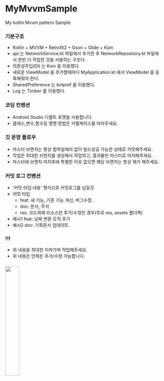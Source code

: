 # MyMvvmSample
My kotlin Mvvm pattern Sample 

### 기본구조 ###

* Kotiln + MVVM + Retrofit2 + Gson + Glide + Koin
* api 는 NetworkService.kt 파일에서 추가한 후 NetworkRepository.kt 파일에서 한번 더 작업한 것을 사용하는 구조다.
* 의존성주입(DI) 는 Koin 을 이용했다.
* 새로운 ViewModel 을 추가할때마다 MyApplication.kt 에서 ViewModel 을 등록해줘야 한다.
* SharedPreference 는 kotpref 를 이용했다.
* Log 는 Timber 를 이용했다.

### 코딩 컨벤션 ###

* Android Studio 디폴트 포맷을 사용합니다.
* 클래스,변수,함수등 명명 방법은 카멜케이스를 따라주세요.

### 깃 운영 플로우 ###

* 마스터 브랜치는 항상 컴파일에러 없이 빌드성공 가능한 상태로 커밋해주세요.
* 작업은 최대한 브랜치를 생성해서 작업하고, 결과물만 마스터로 머지해주세요.
* 마스터에 브랜치 머지후에 특별한 이유 없으면 해당 브랜치는 항상 제거 해주세요.

### 커밋 로그 컨벤션 ###

* '커밋 타입:내용' 형식으로 커밋로그를 남길것
* 커밋 타입
	- feat: 새 기능, 기존 기능 개선, 버그수정.
	- doc: 문서, 주석
	- res: 코드외에 리소스만 추가/수정인 경우(주로 res, assets 폴더쪽)
* 예시1 feat: 날짜 변환 로직 추가
* 예시2 doc: 기획문서 업데이트.

### !!! ###
* 위 내용을 최대한 지켜가며 작업해주세요.
* 위 내용은 언제든 추가/수정 가능합니다.

### ###
<div>
<img src="https://user-images.githubusercontent.com/23072075/80856672-cbbeb200-8c86-11ea-88cd-259416be19df.gif" width="30%"></img>
</div>
